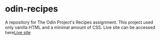 # odin-recipes
A repository for The Odin Project's Recipes assignment.
This project used only vanilla HTML and a minimal amount of CSS. 
Live site can be accessed here[Live site](https://maxmirav.github.io/odin-recipes/)
